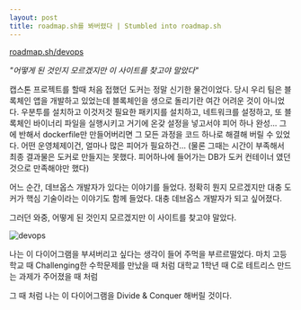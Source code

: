 ```yaml
---
layout: post
title: roadmap.sh를 봐버렸다 | Stumbled into roadmap.sh
---
```


[roadmap.sh/devops](https://roadmap.sh/devops)

_"어떻게 된 것인지 모르겠지만 이 사이트를 찾고야 말았다"_

캡스톤 프로젝트를 할때 처음 접했던 도커는 정말 신기한 물건이었다.
당시 우리 팀은 블록체인 앱을 개발하고 있었는데 블록체인을 생으로 돌리기란 여간 어려운 것이 아니었다.
우분투를 설치하고 이것저것 필요한 패키지를 설치하고, 네트워크를 설정하고,
또 블록체인 바이너리 파일을 실행시키고 거기에 온갖 설정을 넣고서야 피어 하나 완성...
그에 반해서 dockerfile만 만들어버리면 그 모든 과정을 코드 하나로 해결해 버릴 수 있었다.
어떤 운영체제이건, 얼마나 많은 피어가 필요하건...
(물론 그때는 시간이 부족해서 최종 결과물은 도커로 만들지는 못했다.
피어하나에 들어가는 DB가 도커 컨테이너 였던 것으로 만족해야만 했다)

어느 순간, 데브옵스 개발자가 있다는 이야기를 들었다.
정확히 뭔지 모르겠지만 
대충 도커가 핵심 기술이라는 이야기도 함께 들었다.
대충 데브옵스 개발자가 되고 싶어졌다.

그러던 와중,
어떻게 된 것인지 모르겠지만 이 사이트를 찾고야 말았다.

![devops](https://roadmap.sh/static/roadmaps/latest/devops.png)

나는 이 다이어그램을 부셔버리고 싶다는 생각이 들어 주먹을 부르르떨었다.
마치 고등학교 때 Challenging한 수학문제를 만났을 때 처럼
대학교 1학년 때 C로 테트리스 만드는 과제가 주어졌을 때 처럼

그 때 처럼 나는 이 다이어그램을 Divide & Conquer 해버릴 것이다.